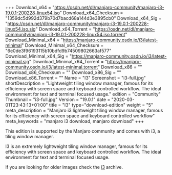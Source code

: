 +++
Download_x64 = "https://osdn.net/dl/manjaro-community/manjaro-i3-19.0.1-200228-linux54.iso"
Download_x64_Checksum = "1359dc5d992d379b70d7bacd68a144d3e3895cb0"
Download_x64_Sig = "https://osdn.net/dl/manjaro-community/manjaro-i3-19.0.1-200228-linux54.iso.sig"
Download_x64_Torrent = "https://osdn.net/dl/manjaro-community/manjaro-i3-19.0.1-200228-linux54.iso.torrent"
Download_Minimal_x64 = "https://manjaro-community.osdn.io/i3/latest-minimal"
Download_Minimal_x64_Checksum = "6e0de3f96193115b10bdfd9b74509802663af577"
Download_Minimal_x64_Sig = "https://manjaro-community.osdn.io/i3/latest-minimal.sig"
Download_Minimal_x64_Torrent = "https://manjaro-community.osdn.io/i3/latest-minimal.torrent"
Download_x86 = ""
Download_x86_Checksum = ""
Download_x86_Sig = ""
Download_x86_Torrent = ""
Name = "I3"
Screenshot = "i3-full.jpg"
shortDescription = "Lightweight tiling window manager, famous for its efficiency with screen space and keyboard controlled workflow. The ideal environment for text and terminal focused usage."
edition = "Community"
Thumbnail = "i3-full.jpg"
Version = "19.0.1"
date = "2020-03-01T23:43:13+01:00"
title = "I3"
type="download-edition"
weight = "5"
meta_description = "Manjaro i3 lightweight tiling window manager, famous for its efficiency with screen space and keyboard controlled workflow"
meta_keywords = "manjaro i3 download, manjaro download"
+++

This edition is supported by the Manjaro community and comes with i3, a tiling window manager.

I3 is an extremely lightweight tiling window manager, famous for its efficiency with screen space and keyboard controlled workflow. The ideal environment for text and terminal focused usage.

If you are looking for older images check the [i3](https://osdn.net/projects/manjaro-archive/storage/i3/) archive.
